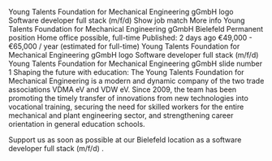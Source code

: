 Young Talents Foundation for Mechanical Engineering gGmbH logo
Software developer full stack (m/f/d)
Show job match
More info
Young Talents Foundation for Mechanical Engineering gGmbH
Bielefeld
Permanent position
Home office possible, full-time
Published: 2 days ago
€49,000 - €65,000 / year (estimated for full-time)
Young Talents Foundation for Mechanical Engineering gGmbH logo
Software developer full stack (m/f/d)
Young Talents Foundation for Mechanical Engineering gGmbH
slide number 1
Shaping the future with education: The Young Talents Foundation for Mechanical Engineering is a modern and dynamic company of the two trade associations VDMA eV and VDW eV. Since 2009, the team has been promoting the timely transfer of innovations from new technologies into vocational training, securing the need for skilled workers for the entire mechanical and plant engineering sector, and strengthening career orientation in general education schools.

 

Support us as soon as possible at our Bielefeld location as a software developer full stack (m/f/d) .